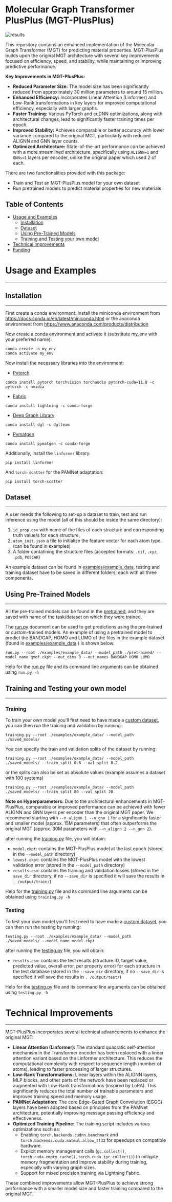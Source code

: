 # Molecular Graph Transformer PlusPlus (MGT-PlusPlus)

![results](https://github.com/rbSparky/MGT-PlusPlus/blob/main/output%20(11).png)

This repository contains an enhanced implementation of the Molecular Graph Transformer (MGT) for predicting material properties. MGT-PlusPlus builds upon the original MGT architecture with several key improvements focused on efficiency, speed, and stability, while maintaining or improving predictive performance.

**Key Improvements in MGT-PlusPlus:**

*   **Reduced Parameter Size:** The model size has been significantly reduced from approximately 30 million parameters to around 15 million.
*   **Enhanced Efficiency:** Incorporates Linear Attention (Linformer) and Low-Rank transformations in key layers for improved computational efficiency, especially with larger graphs.
*   **Faster Training:** Various PyTorch and cuDNN optimizations, along with architectural changes, lead to significantly faster training times per epoch.
*   **Improved Stability:** Achieves comparable or better accuracy with lower variance compared to the original MGT, particularly with reduced ALIGNN and GNN layer counts.
*   **Optimized Architecture:** State-of-the-art performance can be achieved with a more streamlined architecture, specifically using `ALIGNN=1` and `GNNs=1` layers per encoder, unlike the original paper which used 2 of each.

There are two functionalities provided with this package:

- Train and Test an MGT-PlusPlus model for your own dataset
- Run pretrained models to predict material properties for new materials

## Table of Contents
* [Usage and Examples](#-usage-and-examples)
  * [Installation](#-installation)
  * [Dataset](#-dataset)
  * [Using Pre-Trained Models](#-using-pre-trained-models)
  * [Training and Testing your own model](#-training-and-testing-your-own-model)
* [Technical Improvements](#-technical-improvements)
* [Funding](#-funding)

 <a name="usage"></a>
# Usage and Examples
-------------------------

<a name="install"></a>
## Installation
-------------------------
First create a conda environment:
Install the miniconda environment from https://docs.conda.io/en/latest/miniconda.html or the
anaconda environment from https://www.anaconda.com/products/distribution

Now create a conda environment and activate it (substitute my_env with your preferred name):
```
conda create -n my_env
conda activate my_env
```

Now install the necessary libraries into the environment:

- [Pytorch](https://pytorch.org/)
```
conda install pytorch torchvision torchaudio pytorch-cuda=11.8 -c pytorch -c nvidia
```

- [Fabric](https://lightning.ai/docs/fabric/stable/)
```
conda install lightning -c conda-forge
```

- [Deep Graph Library](https://www.dgl.ai/)
```
conda install dgl -c dglteam
```

- [Pymatgen](https://pymatgen.org/)
```
conda install pymatgen -c conda-forge
```
Additionally, install the `linformer` library:
```
pip install linformer
```
And `torch-scatter` for the PAMNet adaptation:
```
pip install torch-scatter
```


<a name="dataset"></a>
## Dataset
-------------------------
A user needs the following to set-up a dataset to train, test and run inference using the model
(all of this should be inside the same directory):

1. `id_prop.csv` with name of the files of each structure and corresponding truth value/s for
   each structure,
2. `atom_init.json` a file to initialize the feature vector for each atom type. (can be found
   in examples)
3. A folder contatining the structure files (accepted formats: `.cif`, `.xyz`, `.pdb`, `POSCAR`)

An example dataset can be found in [examples/example_data](examples/example_data), testing and
training dataset have to be saved in different folders, each with all three components.

<a name="pretrain"></a>
## Using Pre-Trained Models
-------------------------
All the pre-trained models can be found in the [pretrained](pretrained), and they are saved with
name of the task/dataset on which they were trained.

The [run.py](run.py) document can be used to get predictions using the pre-trained or
custom-trained models. An example of using a pretrained model to predict the BANDGAP, HOMO and
LUMO of the files in the example dataset (found in [examples/example_data](examples/example_data)
) is shown below:

```
run.py --root ./examples/example_data/ --model_path ./pretrained/ --model_name qmof.ckpt --out_dims 3 --out_names BANDGAP HOMO LUMO
```

Help for the [run.py](run.py) file and its command line arguments can be obtained using ```
run.py -h ```

<a name="test_train"></a>
## Training and Testing your own model
-------------------------

### Training

To train your own model you'll first need to have made a [custom dataset](#-dataset), you can
then run the training and validation by running:

```
training.py --root ./examples/example_data/ --model_path ./saved_models/
```

You can specify the train and validation splits of the dataset by running:

```
training.py --root ./examples/example_data/ --model_path ./saved_models/ --train_split 0.8 --val_split 0.2
```

or the splits can also be set as absolute values (example assumes a dataset with 100 systems)

```
training.py --root ./examples/example_data/ --model_path ./saved_models/ --train_split 80 --val_split 20
```

**Note on Hyperparameters:** Due to the architectural enhancements in MGT-PlusPlus, comparable or improved performance can be achieved with fewer ALIGNN and GNN layers per encoder than the original MGT paper. We recommend starting with `--n_alignn 1 --n_gnn 1` for a significantly faster and smaller model (approx. 15M parameters) that often outperforms the original MGT (approx. 30M parameters with `--n_alignn 2 --n_gnn 2`).

after running the [training.py](training.py) file, you will obtain:

- ```model.ckpt```: contains the MGT-PlusPlus model at the last epoch (stored in the ```--model_path``` directory)
- ```lowest.ckpt```: contains the MGT-PlusPlus model with the lowest validation error (stored in the ```--model_path``` directory)
- ```results.csv```: contains the training and validation losses (stored in the ```--save_dir```
  directory, if no ```--save_dir``` is specified it will save the results in ```.
  /output/train/```)

Help for the [training.py](training.py) file and its command line arguments can be obtained using ```
training.py -h ```

### Testing

To test your own model you'll first need to have made a [custom dataset](#-dataset), you can
then run the testing by running:

```
testing.py --root ./examples/example_data/ --model_path ./saved_models/ --model_name model.ckpt
```

after running the [testing.py](testing.py) file, you will obtain:

- ```results.csv```: contains the test results (structure ID, target value, predicted value,
  overall error, per property error) for each structure in the test database (stored in
  the ```--save_dir```
  directory, if no ```--save_dir``` is specified it will save the results in ```.
  /output/test/```)

Help for the [testing.py](testing.py) file and its command line arguments can be obtained using ```
testing.py -h ```

<a name="technical-improvements"></a>
# Technical Improvements
-------------------------
MGT-PlusPlus incorporates several technical advancements to enhance the original MGT:

*   **Linear Attention (Linformer):** The standard quadratic self-attention mechanism in the Transformer encoder has been replaced with a linear attention variant based on the Linformer architecture. This reduces the computational complexity with respect to sequence length (number of atoms), leading to faster processing of larger structures.
*   **Low-Rank Transformations:** Linear layers within the ALIGNN layers, MLP blocks, and other parts of the network have been replaced or augmented with Low-Rank transformations (inspired by LoRA). This significantly reduces the total number of trainable parameters and improves training speed and memory usage.
*   **PAMNet Adaptation:** The core Edge-Gated Graph Convolution (EGGC) layers have been adapted based on principles from the PAMNet architecture, potentially improving message passing efficiency and effectiveness.
*   **Optimized Training Pipeline:** The training script includes various optimizations such as:
    *   Enabling `torch.backends.cudnn.benchmark` and `torch.backends.cuda.matmul.allow_tf32` for speedups on compatible hardware.
    *   Explicit memory management calls (`gc.collect()`, `torch.cuda.empty_cache()`, `torch.cuda.ipc_collect()`) to mitigate memory fragmentation and improve stability during training, especially with varying graph sizes.
    *   Support for mixed precision training via Lightning Fabric.

These combined improvements allow MGT-PlusPlus to achieve strong performance with a smaller model size and faster training compared to the original MGT.
